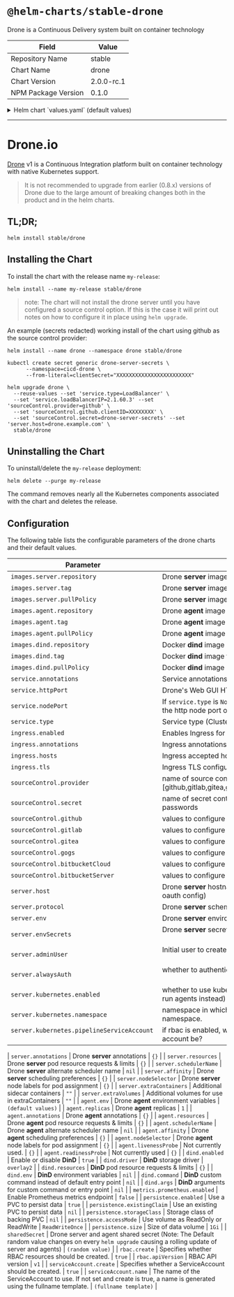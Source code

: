 # `@helm-charts/stable-drone`

Drone is a Continuous Delivery system built on container technology

| Field               | Value      |
| ------------------- | ---------- |
| Repository Name     | stable     |
| Chart Name          | drone      |
| Chart Version       | 2.0.0-rc.1 |
| NPM Package Version | 0.1.0      |

<details>

<summary>Helm chart `values.yaml` (default values)</summary>

```yaml
images:
  ## The official drone (server) image, change tag to use a different version.
  ## ref: https://hub.docker.com/r/drone/drone/tags/
  ##
  server:
    repository: 'docker.io/drone/drone'
    tag: 1.0.0-rc.4
    pullPolicy: IfNotPresent

  ## The official drone (agent) image, change tag to use a different version.
  ## ref: https://hub.docker.com/r/drone/agent/tags/
  ##
  agent:
    repository: 'docker.io/drone/agent'
    tag: 1.0.0-rc.4
    pullPolicy: IfNotPresent

  ## The official docker (dind) image, change tag to use a different version.
  ## ref: https://hub.docker.com/r/library/docker/tags/
  ##
  dind:
    repository: 'docker.io/library/docker'
    tag: 18.06.1-ce-dind
    pullPolicy: IfNotPresent

service:
  httpPort: 80

  ## If service.type is not set to NodePort, the following statement
  ## will be ignored.
  ##
  # nodePort: 32015

  ## Service type can be set to ClusterIP, NodePort or LoadBalancer.
  ##
  type: ClusterIP

  ## Specify a load balancer IP address to use if your provider supports it.
  # loadBalancerIP:

  ## Drone Service annotations
  ##
  # annotations:
  #   service.beta.kubernetes.io/aws-load-balancer-backend-protocol: http
  #   service.beta.kubernetes.io/aws-load-balancer-ssl-cert: arn:aws:acm:xx-xxxx-x:xxxxxxxxxxx:certificate/xxxxxxxx-xxxx-xxxx-xxxx-xxxxxxxxxxx
  #   external-dns.alpha.kubernetes.io/hostname: drone.domain.tld.

  ## set to true if you want to expose drone's GRPC via the service (for external access)
  exposeGRPC: false

ingress:
  ## If true, Drone Ingress will be created.
  ##
  enabled: false

  ## Drone Ingress annotations
  ##
  # annotations:
  #   kubernetes.io/ingress.class: nginx
  #   kubernetes.io/tls-acme: 'true'
  ## Drone hostnames must be provided if Ingress is enabled
  ##
  # hosts:
  #   - drone.domain.io
  ## Drone Ingress TLS configuration secrets
  ## Must be manually created in the namespace
  ##
  # tls:
  #   - secretName: drone-tls
  #     hosts:
  #       - drone.domain.io

sourceControl:
  ## your source control provider: github,gitlab,gitea,gogs,bitbucketCloud,bitbucketServer
  provider:
  ## secret containing your source control provider secrets, keys provided below.
  ## if left blank will assume a secret based on the release name of the chart.
  secret:
  ## Fill in the correct values for your chosen source control provider
  ## Any key in this list with the suffix `Key` will be fetched from the
  ## secret named above, if not provided the secret will default to
  ## `<fullName>-source-control`
  github:
    clientID:
    clientSecretKey: clientSecret
    server: https://github.com
  gitlab:
    clientID:
    clientSecretKey: clientSecret
    server:
  gitea:
    server:
  gogs:
    server:
  bitbucketCloud:
    clientID:
    clientSecret: clientSecret
  bitbucketServer:
    server:
    consumerKey: consumerKey
    privateKey: privateKey
    username:
    passwordKey: password

server:
  ## If not set, it will be autofilled with the cluster host.
  ## Host shoud be just the hostname.
  ##
  # host: "drone.domain.io"

  ## protocol should be http:// or https://
  protocol: http://

  ## Initial admin user
  ## Leaving this blank may make it impossible to log into drone.
  ## Set to a valid oauth user from your git/oauth server
  ## For more complex user creation you can use env variables below instead.
  adminUser:

  ## Configures Drone to authenticate when cloning public repositories. This is only required
  ## when your source code management system (e.g. GitHub Enterprise) has private mode enabled.
  alwaysAuth: false

  ## Configures drone to use kubernetes to run pipelines rather than agents, if enabled
  ## will not deploy any agents.
  kubernetes:
    ## set to true if you want drone to use kubernetes to run pipelines
    enabled: true
    ## you can run pipeline jobs in another namespace, if you choose to do this
    ## you'll need to create that namespace manually.
    # namespace:
    ## alternative service account to create to create drone pipelines. this account
    ## will be given cluster-admin rights.
    ## if not set the rights will be given to the default drone service account name.
    # pipelineServiceAccount:

  ## Drone server configuration.
  ## Values in here get injected as environment variables.
  ## You can set up remote database servers etc using environment
  ## variables.
  ## ref: https://docs.drone.io/reference/server/
  ##
  env:
    DRONE_LOGS_DEBUG: 'false'
    DRONE_DATABASE_DRIVER: 'sqlite3'
    DRONE_DATABASE_DATASOURCE: '/var/lib/drone/drone.sqlite'

  ## Secret environment variables are configured in `server.envSecrets`.
  ## Each item in `server.envSecrets` references a Kubernetes Secret.
  ## These Secrets should be created before they are referenced.
  ##
  # envSecrets:
  #   # The name of a Kubernetes Secret
  #   drone-server-secrets:
  #     # A list of Secret keys to include as environment variables
  #     - DRONE_GITHUB_SECRET

  ## Additional server annotations.
  ## ref: https://kubernetes.io/docs/concepts/overview/working-with-objects/annotations/
  ##
  annotations: {}

  ## CPU and memory limits for drone server
  ##
  resources: {}
  #  requests:
  #    memory: 32Mi
  #    cpu: 40m
  #  limits:
  #    memory: 2Gi
  #    cpu: 1

  ## Use an alternate scheduler, e.g. "stork".
  ## ref: https://kubernetes.io/docs/tasks/administer-cluster/configure-multiple-schedulers/
  ##
  # schedulerName:

  ## Pod scheduling preferences.
  ## ref: https://kubernetes.io/docs/concepts/configuration/assign-pod-node/#affinity-and-anti-affinity
  ##
  affinity: {}

  ## Node labels for pod assignment
  ## ref: https://kubernetes.io/docs/user-guide/node-selection
  ##
  nodeSelector: {}

  ## additional siecar containers, e. g. for a database proxy, such as Google's cloudsql-proxy.
  ## ex: https://github.com/kubernetes/charts/tree/master/stable/keycloak
  ##
  extraContainers: |

  ## additional volumes, e. g. for secrets used in an extraContainers.
  ##
  extraVolumes: |

agent:
  ## Drone agent configuration.
  ## Values in here get injected as environment variables.
  ## ref: https://docs.drone.io/reference/agent/
  ##
  env:
    DRONE_LOGS_DEBUG: 'false'

  ## Number of drone agent replicas
  replicas: 1

  ## Additional agent annotations.
  ## ref: https://kubernetes.io/docs/concepts/overview/working-with-objects/annotations/
  ##
  annotations: {}

  ## CPU and memory limits for drone agent
  ##
  resources: {}
  #  requests:
  #    memory: 32Mi
  #    cpu: 40m
  #  limits:
  #    memory: 2Gi
  #    cpu: 1

  ## Liveness and readiness probe values
  ## Ref: https://kubernetes.io/docs/concepts/workloads/pods/pod-lifecycle/#container-probes
  ## drone agent does not currently have a health endpoint to check against.
  livenessProbe: {}
  readinessProbe: {}

  ## Use an alternate scheduler, e.g. "stork".
  ## ref: https://kubernetes.io/docs/tasks/administer-cluster/configure-multiple-schedulers/
  ##
  # schedulerName:

  ## Pod scheduling preferences.
  ## ref: https://kubernetes.io/docs/concepts/configuration/assign-pod-node/#affinity-and-anti-affinity
  ##
  affinity: {}

  ## Node labels for pod assignment
  ## ref: https://kubernetes.io/docs/user-guide/node-selection
  ##
  nodeSelector: {}

dind:
  ## Enable or disable DinD
  ## If disabled, the drone agent will spawn docker containers on the host. Pay
  ## attention to the fact that we can't enforce resource constraints in that case.
  ##
  enabled: true

  ## Values in here get injected as environment variables to DinD.
  ## ref: http://readme.drone.io/admin/installation-reference
  ##
  #  env:
  #    DRONE_DEBUG: "false"

  ## Allowing custom command and args to DinD
  ## ref: https://discourse.drone.io/t/docker-mtu-problem/1207
  ##
  #  command: '["/bin/sh"]'
  #  args: '["-c", "dockerd --host=unix:///var/run/docker.sock --host=tcp://127.0.0.1:2375 --mtu=1350"]'

  ## Docker storage driver.
  ## Your DinD instance should be using the same driver as your host.
  ## ref: https://docs.docker.com/engine/userguide/storagedriver/selectadriver/
  ##
  driver: overlay2

  ## CPU and memory limits for dind
  ##
  resources: {}
  #  requests:
  #    memory: 32Mi
  #    cpu: 40m
  #  limits:
  #    memory: 2Gi
  #    cpu: 1

## Enable scraping of the /metrics endpoint for Prometheus
metrics:
  prometheus:
    enabled: false

## Enable persistence using Persistent Volume Claims
## ref: http://kubernetes.io/docs/user-guide/persistent-volumes/
##
persistence:
  enabled: true

  ## A manually managed Persistent Volume and Claim
  ## Requires persistence.enabled: true
  ## If defined, PVC must be created manually before volume will be bound
  # existingClaim:

  ## rabbitmq data Persistent Volume Storage Class
  ## If defined, storageClassName: <storageClass>
  ## If set to "-", storageClassName: "", which disables dynamic provisioning
  ## If undefined (the default) or set to null, no storageClassName spec is
  ##   set, choosing the default provisioner.  (gp2 on AWS, standard on
  ##   GKE, AWS & OpenStack)
  ##
  # storageClass: "-"
  accessMode: ReadWriteOnce
  size: 1Gi

## Uncomment this if you want to set a specific shared secret between
## the agents and servers, otherwise this will be auto-generated.
##
# sharedSecret: supersecret

rbac:
  ## Specifies whether RBAC resources should be created
  create: true
  ## RBAC api version (v1, v1beta1, or v1alpha1)
  apiVersion: v1

serviceAccount:
  ## Specifies whether a ServiceAccount should be created
  create: true
  ## The name of the ServiceAccount to use.
  ## If not set and create is true, a name is generated using the fullname template
  name:
```

</details>

---

# Drone.io

[Drone](http://readme.drone.io/) v1 is a Continuous Integration platform built on container technology with native Kubernetes support.

> It is not recommended to upgrade from earlier (0.8.x) versions of Drone due to the large amount of breaking changes both in the product and in the helm charts.

## TL;DR;

```console
helm install stable/drone
```

## Installing the Chart

To install the chart with the release name `my-release`:

```console
helm install --name my-release stable/drone
```

> note: The chart will not install the drone server until you have configured a source control option. If this is the case it will print out notes on how to configure it in place using `helm upgrade`.

An example (secrets redacted) working install of the chart using github as the source control provider:

```console
helm install --name drone --namespace drone stable/drone

kubectl create secret generic drone-server-secrets \
      --namespace=cicd-drone \
      --from-literal=clientSecret="XXXXXXXXXXXXXXXXXXXXXXXX"

helm upgrade drone \
  --reuse-values --set 'service.type=LoadBalancer' \
  --set 'service.loadBalancerIP=2.1.60.3' --set 'sourceControl.provider=github' \
  --set 'sourceControl.github.clientID=XXXXXXXX' \
  --set 'sourceControl.secret=drone-server-secrets' --set 'server.host=drone.example.com' \
  stable/drone
```

## Uninstalling the Chart

To uninstall/delete the `my-release` deployment:

```console
helm delete --purge my-release
```

The command removes nearly all the Kubernetes components associated with the
chart and deletes the release.

## Configuration

The following table lists the configurable parameters of the drone charts and their default values.

| Parameter                                         | Description                                                                                                                | Default                    |
| ------------------------------------------------- | -------------------------------------------------------------------------------------------------------------------------- | -------------------------- |
| `images.server.repository`                        | Drone **server** image                                                                                                     | `docker.io/drone/drone`    |
| `images.server.tag`                               | Drone **server** image tag                                                                                                 | `0.8.9`                    |
| `images.server.pullPolicy`                        | Drone **server** image pull policy                                                                                         | `IfNotPresent`             |
| `images.agent.repository`                         | Drone **agent** image                                                                                                      | `docker.io/drone/agent`    |
| `images.agent.tag`                                | Drone **agent** image tag                                                                                                  | `0.8.6`                    |
| `images.agent.pullPolicy`                         | Drone **agent** image pull policy                                                                                          | `IfNotPresent`             |
| `images.dind.repository`                          | Docker **dind** image                                                                                                      | `docker.io/library/docker` |
| `images.dind.tag`                                 | Docker **dind** image tag                                                                                                  | `18.06.1-ce-dind`          |
| `images.dind.pullPolicy`                          | Docker **dind** image pull policy                                                                                          | `IfNotPresent`             |
| `service.annotations`                             | Service annotations                                                                                                        | `{}`                       |
| `service.httpPort`                                | Drone's Web GUI HTTP port                                                                                                  | `80`                       |
| `service.nodePort`                                | If `service.type` is `NodePort` and this is non-empty, sets the http node port of the service                              | `32015`                    |
| `service.type`                                    | Service type (ClusterIP, NodePort or LoadBalancer)                                                                         | `ClusterIP`                |
| `ingress.enabled`                                 | Enables Ingress for Drone                                                                                                  | `false`                    |
| `ingress.annotations`                             | Ingress annotations                                                                                                        | `{}`                       |
| `ingress.hosts`                                   | Ingress accepted hostnames                                                                                                 | `nil`                      |
| `ingress.tls`                                     | Ingress TLS configuration                                                                                                  | `[]`                       |
| `sourceControl.provider`                          | name of source control provider [github,gitlab,gitea,gogs,bitbucketCloud,bitbucketServer]                                  | ``                         |
| `sourceControl.secret`                            | name of secret containing source control keys and passwords                                                                | ``                         |
| `sourceControl.github`                            | values to configure github                                                                                                 | see values.yaml            |
| `sourceControl.gitlab`                            | values to configure gitlab                                                                                                 | see values.yaml            |
| `sourceControl.gitea`                             | values to configure gitea                                                                                                  | see values.yaml            |
| `sourceControl.gogs`                              | values to configure gogs                                                                                                   | see values.yaml            |
| `sourceControl.bitbucketCloud`                    | values to configure bitbucket cloud                                                                                        | see values.yaml            |
| `sourceControl.bitbucketServer`                   | values to configure bitbucket server (stash)                                                                               | see values.yaml            |
| `server.host`                                     | Drone **server** hostname (should match callback url in oauth config)                                                      | `(internal hostname)`      |
| `server.protocol`                                 | Drone **server** scheme/protocol [http,https]                                                                              | `http`                     |
| `server.env`                                      | Drone **server** environment variables                                                                                     | `(default values)`         |
| `server.envSecrets`                               | Drone **server** secret environment variables                                                                              | `(default values)`         |
| `server.adminUser`                                | Initial user to create and set as admin                                                                                    | ``                         |
| `server.alwaysAuth`                               | whether to authenticate when cloning public repositories                                                                   | `false`                    |
| `server.kubernetes.enabled`                       | whether to use kubernetes to run pipelines (if `false` will run agents instead)                                            | `true`                     |
| `server.kubernetes.namespace`                     | namespace in which to run pipelines, defaults to release namespace.                                                        | ``                         |
| `server.kubernetes.pipelineServiceAccount`        | if rbac is enabled, what should name of pipeline service account be?                                                       | ``                         |

| `server.annotations` | Drone **server** annotations | `{}` |
| `server.resources` | Drone **server** pod resource requests & limits | `{}` |
| `server.schedulerName` | Drone **server** alternate scheduler name | `nil` |
| `server.affinity` | Drone **server** scheduling preferences | `{}` |
| `server.nodeSelector` | Drone **server** node labels for pod assignment | `{}` |
| `server.extraContainers` | Additional sidecar containers | `""` |
| `server.extraVolumes` | Additional volumes for use in extraContainers | `""` |
| `agent.env` | Drone **agent** environment variables | `(default values)` |
| `agent.replicas` | Drone **agent** replicas | `1` |
| `agent.annotations` | Drone **agent** annotations | `{}` |
| `agent.resources` | Drone **agent** pod resource requests & limits | `{}` |
| `agent.schedulerName` | Drone **agent** alternate scheduler name | `nil` |
| `agent.affinity` | Drone **agent** scheduling preferences | `{}` |
| `agent.nodeSelector` | Drone **agent** node labels for pod assignment | `{}` |
| `agent.livenessProbe` | Not currently used. | `{}` |
| `agent.readinessProbe` | Not currently used | `{}` |
| `dind.enabled` | Enable or disable **DinD** | `true` |
| `dind.driver` | **DinD** storage driver | `overlay2` |
| `dind.resources` | **DinD** pod resource requests & limits | `{}` |
| `dind.env` | **DinD** environment variables | `nil` |
| `dind.command` | **DinD** custom command instead of default entry point | `nil` |
| `dind.args` | **DinD** arguments for custom command or entry point | `nil` |
| `metrics.prometheus.enabled` | Enable Prometheus metrics endpoint | `false` |
| `persistence.enabled` | Use a PVC to persist data | `true` |
| `persistence.existingClaim` | Use an existing PVC to persist data | `nil` |
| `persistence.storageClass` | Storage class of backing PVC | `nil` |
| `persistence.accessMode` | Use volume as ReadOnly or ReadWrite | `ReadWriteOnce` |
| `persistence.size` | Size of data volume | `1Gi` |
| `sharedSecret` | Drone server and agent shared secret (Note: The Default random value changes on every `helm upgrade` causing a rolling update of server and agents) | `(random value)` |
| `rbac.create` | Specifies whether RBAC resources should be created. | `true` |
| `rbac.apiVersion` | RBAC API version | `v1` |
| `serviceAccount.create` | Specifies whether a ServiceAccount should be created. | `true` |
| `serviceAccount.name` | The name of the ServiceAccount to use. If not set and create is true, a name is generated using the fullname template. | `(fullname template)` |
